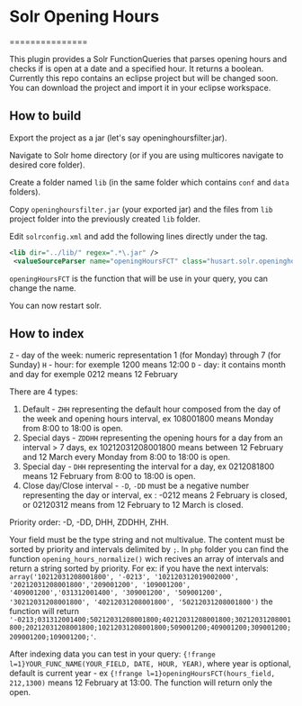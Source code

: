 # Solr Opening Hours
===============

This plugin provides a Solr FunctionQueries that parses opening hours and checks if is open at a date and a specified hour. It returns a boolean.
Currently this repo contains an eclipse project but will be changed soon. You can download the project and import it in your eclipse workspace.

## How to build

Export the project as a jar (let's say openinghoursfilter.jar).

Navigate to Solr home directory (or if you are using multicores navigate to desired core folder).

Create a folder named `lib` (in the same folder which contains `conf` and `data` folders).

Copy `openinghoursfilter.jar` (your exported jar) and  the files from `lib` project folder into the previously created `lib` folder.

Edit `solrconfig.xml` and add the following lines directly under the <config> tag.

```xml
<lib dir="../lib/" regex=".*\.jar" />
 <valueSourceParser name="openingHoursFCT" class="husart.solr.openinghours.OpeningHoursParser" />  
```
  
`openingHoursFCT` is the function that will be use in your query, you can change the name.

You can now restart solr.

## How to index

`Z` - day of the week: numeric representation 1 (for Monday) through 7 (for Sunday)
`H` - hour: for exemple 1200 means 12:00
`D` - day: it contains month and day for exemple 0212 means 12 February

There are 4 types:
  1. Default - `ZHH`  representing the default hour composed from the day of the week and  opening hours interval, ex 108001800 means Monday from 8:00 to 18:00 is open.
  2. Special days - `ZDDHH` representing the opening hours for a day from an interval > 7 days, ex 10212031208001800 means between 12 February and 12 March every Monday from 8:00 to 18:00 is open.
  3. Special day - `DHH` representing the interval for a day, ex 0212081800 means 12 February from 8:00 to 18:00 is open.
  4. Close day/Close interval - `-D`, `-DD`  must be a negative number representing the day or interval, ex : -0212 means 2 February is closed, or 02120312 means from 12 February to 12 March is closed.

Priority order: -D, -DD, DHH, ZDDHH, ZHH.

Your field must be the type string and not multivalue.
The content must be sorted by priority and intervals delimited by `;`. In `php` folder you can find the function `opening_hours_normalize()` wich recives an array of intervals and return a string sorted by priority.
For ex:
 if you have the next intervals: `array('10212031208001800', '-0213', '102120312019002000', '20212031208001800','209001200', '109001200', '409001200','031312001400', '309001200', '509001200', '30212031208001800', '40212031208001800', '50212031208001800')`
 the function will return `'-0213;031312001400;50212031208001800;40212031208001800;30212031208001800;20212031208001800;10212031208001800;509001200;409001200;309001200;209001200;109001200;'`.

After indexing data you can test in your query:
`{!frange l=1}YOUR_FUNC_NAME(YOUR_FIELD, DATE, HOUR, YEAR)`, where year is optional, default is current year - ex `{!frange l=1}openingHoursFCT(hours_field, 212,1300)` means 12 February at 13:00.
 The function will return only the open.